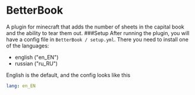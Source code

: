 # BetterBook
A plugin for minecraft that adds the number of sheets in the capital book and the ability to tear them out.
###Setup
After running the plugin, you will have a config file in `BetterBook / setup.yml`. There you need to install one of the languages:  
- english ("en_EN")
- russian ("ru_RU")

English is the default, and the config looks like this
```yaml
lang: en_EN
```
